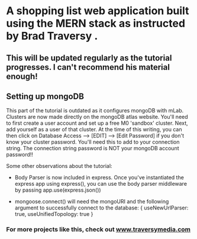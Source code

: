 # A shopping list web application built using the MERN stack as instructed by Brad Traversy .

## This will be updated regularly as the tutorial progresses.  I can't recommend his material enough!

## Setting up mongoDB
This part of the tutorial is outdated as it configures mongoDB with mLab.  Clusters are now made directly on the mongoDB atlas website.  You'll need to first create a user account and set up a free M0 'sandbox' cluster. Next, add yourself as a user of that cluster.  At the time of this writing, you can then click on Database Access --> [EDIT] --> [Edit Password] if you don't know your cluster password.  You'll need this to add to your connection string.  The connection string password is NOT your mongoDB account password!!

Some other observations about the tutorial:

* Body Parser is now included in express.  Once you've instantiated the express app using express(), you can use the body parser middleware by passing app.use(express.json())

* mongoose.connect() will need the mongoURI and the following argument to successfully connect to the database: { useNewUrlParser: true, useUnifiedTopology: true } 

### For more projects like this, check out www.traversymedia.com